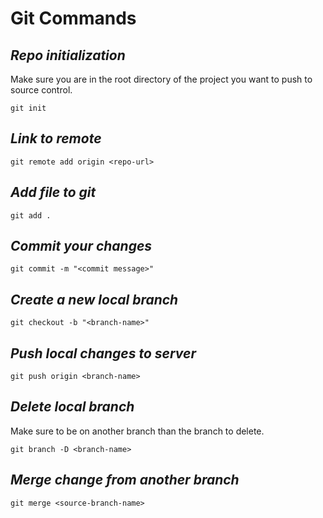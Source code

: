 # **Git Commands**

## _Repo initialization_
Make sure you are in the root directory of the project you want to push to source control.
```text
git init
```

## _Link to remote_
```text
git remote add origin <repo-url>
```

## _Add file to git_
```text
git add .
```

## _Commit your changes_
```text
git commit -m "<commit message>"
```

## _Create a new local branch_
```text
git checkout -b "<branch-name>"
```

## _Push local changes to server_
```text
git push origin <branch-name>
```

## _Delete local branch_
Make sure to be on another branch than the branch to delete.
```text
git branch -D <branch-name>
```

## _Merge change from another branch_
```text
git merge <source-branch-name>
```